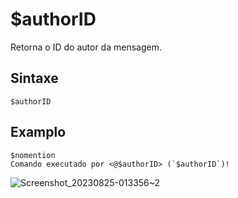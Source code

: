 # $authorID
Retorna o ID do autor da mensagem. 

## Sintaxe
```
$authorID
```

## Examplo
```
$nomention
Comando executado por <@$authorID> (`$authorID`)!
```
![Screenshot_20230825-013356~2](https://github.com/Kemi-Rawr/bdfd-wiki/assets/111205130/8598e96b-be04-4bfa-a9e7-73fb6eb3acb6)
